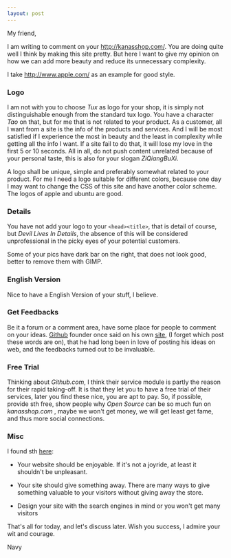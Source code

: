 ```yaml
---
layout: post
---
```


My friend,

I am writing to comment on your <http://kanasshop.com/>. You are doing quite well
I think by making this site pretty. But here I want to give my opinion on how
we can add more beauty and reduce its unnecessary complexity. 

I take <http://www.apple.com/> as an example for good style.

### Logo

I am not with you to choose _Tux_ as logo for your shop, it is simply not
distinguishable enough from the standard tux logo. You have a character _Tao_
on that, but for me that is not related to your product. As a customer, all I
want from a site is the info of the products and services. And I will be
most satisfied if I experience the most in beauty and the least in complexity
while getting all the info I want. If a site fail to do that, it will lose my
love in the first 5 or 10 seconds. All in all, do not push content unrelated
because of your personal taste, this is also for your slogan _ZiQiangBuXi_.

A logo shall be unique, simple and preferably somewhat related to your
product. For me I need a logo suitable for different colors, because one day I
may want to change the CSS of this site and have another color scheme. The
logos of apple and ubuntu are good.

### Details

You have not add your logo to your `<head><title>`, that is detail of course, 
but _Devil Lives In Details_, the absence of this will be considered
unprofessional in the picky eyes of your potential customers.

Some of your pics have dark bar on the right, that does not look good, better
to remove them with GIMP.

### English Version

Nice to have a English Version of your stuff, I believe.

### Get Feedbacks

Be it a forum or a comment area, have some place for people to comment on your ideas.
[Github](http://www.github.com) founder once said on his own
[site](http://tom.preston-werner.com/), (I forget which post these words are
on), that he had long been in love of posting his ideas on web, and the
feedbacks turned out to be invaluable.

### Free Trial

Thinking about _Github.com_, I think their service module is partly the reason
for their rapid taking-off. It is that they let you to have a free trial of
their services, later you find these nice, you are apt to pay. So, if
possible, provide sth free, show people why _Open Source_ can be so much fun
on _kanasshop.com_ , maybe we won't get money, we will get least get fame, and
thus more social connections.

### Misc

I found sth [here](http://www.wordsinarow.com/design.html):

- Your website should be enjoyable. If it's not a joyride, at least it
shouldn't be unpleasant.

- Your site should give something away. There are many ways to give something
valuable to your visitors without giving away the store.

- Design your site with the search engines in mind or you won't get many
visitors

That's all for today, and let's discuss later. Wish you success, I admire your
wit and courage.

Navy
